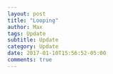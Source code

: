 ```yaml
---
layout: post
title: "Looping"
author: Max
tags: Update
subtitle: Update
category: Update
date: 2017-01-10T15:56:52-05:00
comments: true
---
```


